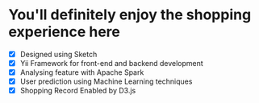 # You'll definitely enjoy the shopping experience here
- [x] Designed using Sketch
- [x] Yii Framework for front-end and backend development
- [x] Analysing feature with Apache Spark
- [x] User prediction using Machine Learning techniques
- [x] Shopping Record Enabled by D3.js

